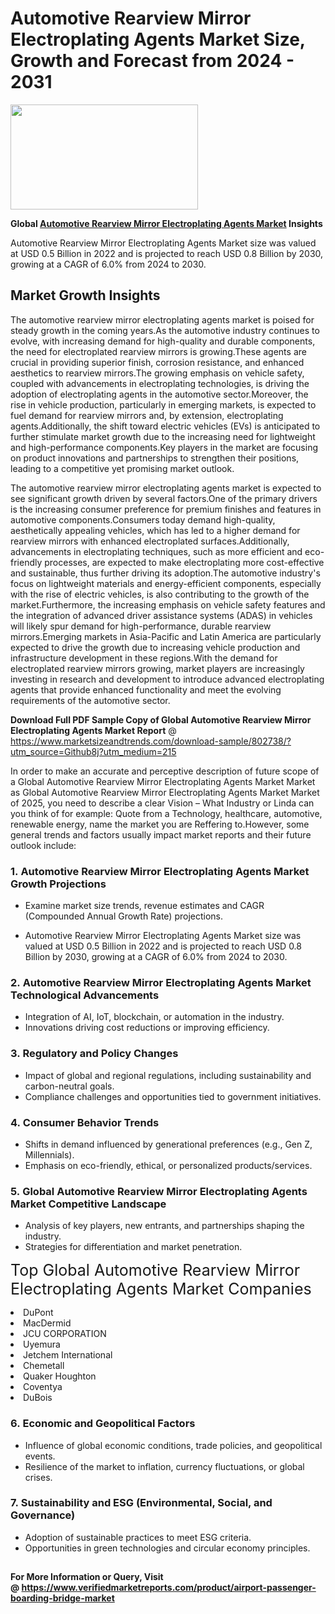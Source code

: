 <H1>Automotive Rearview Mirror Electroplating Agents Market Size, Growth and Forecast from 2024 - 2031</H1><img class="aligncenter size-medium wp-image-584254" src="https://thirdeyenews.in/wp-content/uploads/2024/09/Global-Market-Research-300x168.jpeg" alt="" width="300" height="168" /><p><strong>Global&nbsp;<a href="https://www.marketsizeandtrends.com/download-sample/802738/?utm_source=Github8j?utm_medium=215">Automotive Rearview Mirror Electroplating Agents Market</a> Insights</strong></p><p>Automotive Rearview Mirror Electroplating Agents Market size was valued at USD 0.5 Billion in 2022 and is projected to reach USD 0.8 Billion by 2030, growing at a CAGR of 6.0% from 2024 to 2030.</p><p><h2>Market Growth Insights</h2> <p>The automotive rearview mirror electroplating agents market is poised for steady growth in the coming years.As the automotive industry continues to evolve, with increasing demand for high-quality and durable components, the need for electroplated rearview mirrors is growing.These agents are crucial in providing superior finish, corrosion resistance, and enhanced aesthetics to rearview mirrors.The growing emphasis on vehicle safety, coupled with advancements in electroplating technologies, is driving the adoption of electroplating agents in the automotive sector.Moreover, the rise in vehicle production, particularly in emerging markets, is expected to fuel demand for rearview mirrors and, by extension, electroplating agents.Additionally, the shift toward electric vehicles (EVs) is anticipated to further stimulate market growth due to the increasing need for lightweight and high-performance components.Key players in the market are focusing on product innovations and partnerships to strengthen their positions, leading to a competitive yet promising market outlook.</p> <p>The automotive rearview mirror electroplating agents market is expected to see significant growth driven by several factors.One of the primary drivers is the increasing consumer preference for premium finishes and features in automotive components.Consumers today demand high-quality, aesthetically appealing vehicles, which has led to a higher demand for rearview mirrors with enhanced electroplated surfaces.Additionally, advancements in electroplating techniques, such as more efficient and eco-friendly processes, are expected to make electroplating more cost-effective and sustainable, thus further driving its adoption.The automotive industry's focus on lightweight materials and energy-efficient components, especially with the rise of electric vehicles, is also contributing to the growth of the market.Furthermore, the increasing emphasis on vehicle safety features and the integration of advanced driver assistance systems (ADAS) in vehicles will likely spur demand for high-performance, durable rearview mirrors.Emerging markets in Asia-Pacific and Latin America are particularly expected to drive the growth due to increasing vehicle production and infrastructure development in these regions.With the demand for electroplated rearview mirrors growing, market players are increasingly investing in research and development to introduce advanced electroplating agents that provide enhanced functionality and meet the evolving requirements of the automotive sector.</p> <p><span class=""><strong>Download Full PDF Sample Copy of Global Automotive Rearview Mirror Electroplating Agents Market Report</strong> @ <a href="https://www.marketsizeandtrends.com/download-sample/802738/?utm_source=Github8j?utm_medium=215" target="_blank">https://www.marketsizeandtrends.com/download-sample/802738/?utm_source=Github8j?utm_medium=215</a></span></p><p>In order to make an accurate and perceptive description of future scope of a Global&nbsp;Automotive Rearview Mirror Electroplating Agents Market Market as Global&nbsp;Automotive Rearview Mirror Electroplating Agents Market Market of 2025, you need to describe a clear Vision &ndash; What Industry or Linda can you think of for example: Quote from a Technology, healthcare, automotive, renewable energy, name the market you are Reffering to.However, some general trends and factors usually impact market reports and their future outlook include:</p><h3>1.&nbsp;<strong>Automotive Rearview Mirror Electroplating Agents Market Growth Projections</strong></h3><ul><li>Examine market size trends, revenue estimates and CAGR (Compounded Annual Growth Rate) projections.</li><li><p>Automotive Rearview Mirror Electroplating Agents Market size was valued at USD 0.5 Billion in 2022 and is projected to reach USD 0.8 Billion by 2030, growing at a CAGR of 6.0% from 2024 to 2030.</p></li></ul><h3>2.&nbsp;<strong>Automotive Rearview Mirror Electroplating Agents Market Technological Advancements</strong></h3><ul><li>Integration of AI, IoT, blockchain, or automation in the industry.</li><li>Innovations driving cost reductions or improving efficiency.</li></ul><h3>3.&nbsp;<strong>Regulatory and Policy Changes</strong></h3><ul><li>Impact of global and regional regulations, including sustainability and carbon-neutral goals.</li><li>Compliance challenges and opportunities tied to government initiatives.</li></ul><h3>4.&nbsp;<strong>Consumer Behavior Trends</strong></h3><ul><li>Shifts in demand influenced by generational preferences (e.g., Gen Z, Millennials).</li><li>Emphasis on eco-friendly, ethical, or personalized products/services.</li></ul><h3>5.&nbsp;<strong>Global Automotive Rearview Mirror Electroplating Agents Market Competitive Landscape</strong></h3><ul><li>Analysis of key players, new entrants, and partnerships shaping the industry.</li><li>Strategies for differentiation and market penetration.</li></ul><p data-pm-slice="1 1 []"><span style="color: inherit; font-family: inherit; font-size: 25px;">Top Global Automotive Rearview Mirror Electroplating Agents Market Companies</span></p><div class="" data-test-id=""><p><li>DuPont</li><li> MacDermid</li><li> JCU CORPORATION</li><li> Uyemura</li><li> Jetchem International</li><li> Chemetall</li><li> Quaker Houghton</li><li> Coventya</li><li> DuBois</li></p></div><h3>6.&nbsp;<strong>Economic and Geopolitical Factors</strong></h3><ul><li>Influence of global economic conditions, trade policies, and geopolitical events.</li><li>Resilience of the market to inflation, currency fluctuations, or global crises.</li></ul><h3>7.&nbsp;<strong>Sustainability and ESG (Environmental, Social, and Governance)</strong></h3><ul><li>Adoption of sustainable practices to meet ESG criteria.</li><li>Opportunities in green technologies and circular economy principles.</li></ul><h2><strong style="font-size: 14px;">For More Information or Query, Visit @&nbsp;</strong><a style="background-color: #ffffff; font-size: 14px;" href="https://www.marketsizeandtrends.com/report/automotive-rearview-mirror-electroplating-agents-market/" target="_blank">https://www.verifiedmarketreports.com/product/airport-passenger-boarding-bridge-market</a></h2>